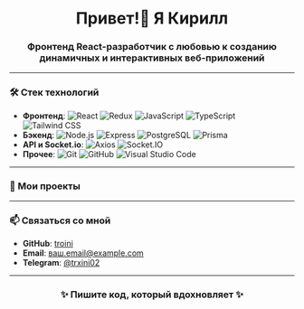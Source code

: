 <h1 align="center">Привет!👋 Я Кирилл</h1>
<h3 align="center">Фронтенд React-разработчик с любовью к созданию динамичных и интерактивных веб-приложений</h3>

---

### 🛠 Стек технологий

- **Фронтенд**: ![React](https://img.shields.io/badge/-React-61DAFB?logo=react&logoColor=white&style=flat-square) ![Redux](https://img.shields.io/badge/-Redux-764ABC?logo=redux&logoColor=white&style=flat-square) ![JavaScript](https://img.shields.io/badge/-JavaScript-F7DF1E?logo=javascript&logoColor=white&style=flat-square) ![TypeScript](https://img.shields.io/badge/-TypeScript-3178C6?logo=typescript&logoColor=white&style=flat-square) ![Tailwind CSS](https://img.shields.io/badge/-Tailwind%20CSS-38B2AC?logo=tailwind-css&logoColor=white&style=flat-square)
- **Бэкенд**: ![Node.js](https://img.shields.io/badge/-Node.js-339933?logo=node.js&logoColor=white&style=flat-square) ![Express](https://img.shields.io/badge/-Express-000000?logo=express&logoColor=white&style=flat-square) ![PostgreSQL](https://img.shields.io/badge/-PostgreSQL-4169E1?logo=postgresql&logoColor=white&style=flat-square) ![Prisma](https://img.shields.io/badge/-Prisma-2D3748?logo=prisma&logoColor=white&style=flat-square)
- **API и Socket.io**: ![Axios](https://img.shields.io/badge/-Axios-5A29E4?logo=axios&logoColor=white&style=flat-square) ![Socket.IO](https://img.shields.io/badge/-Socket.IO-010101?logo=socket.io&logoColor=white&style=flat-square)
- **Прочее**: ![Git](https://img.shields.io/badge/-Git-F05032?logo=git&logoColor=white&style=flat-square) ![GitHub](https://img.shields.io/badge/-GitHub-181717?logo=github&logoColor=white&style=flat-square) ![Visual Studio Code](https://img.shields.io/badge/-VS%20Code-007ACC?logo=visual-studio-code&logoColor=white&style=flat-square)

---

### 📂 Мои проекты



---

### 📫 Связаться со мной

- **GitHub**: [troini](https://github.com/troini)
- **Email**: [ваш.email@example.com](mailto:ваш.email@example.com)
- **Telegram**: [@trxini02](https://t.me/trxini02)

---

<h3 align="center">✨ Пишите код, который вдохновляет ✨</h3>
